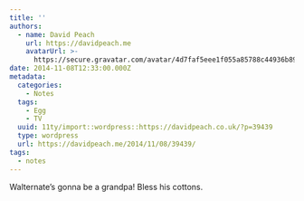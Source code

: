 ```yaml
---
title: ''
authors:
  - name: David Peach
    url: https://davidpeach.me
    avatarUrl: >-
      https://secure.gravatar.com/avatar/4d7faf5eee1f055a85788c44936b8995eaab6dfb004e7854ec747ccb272e91ee?s=96&d=mm&r=g
date: 2014-11-08T12:33:00.000Z
metadata:
  categories:
    - Notes
  tags:
    - Egg
    - TV
  uuid: 11ty/import::wordpress::https://davidpeach.co.uk/?p=39439
  type: wordpress
  url: https://davidpeach.me/2014/11/08/39439/
tags:
  - notes
---
```

Walternate’s gonna be a grandpa! Bless his cottons.